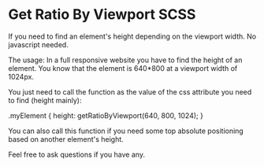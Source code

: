 # Get Ratio By Viewport SCSS
If you need to find an element's height depending on the viewport width. No javascript needed.

The usage:
In a full responsive website you have to find the height of an element.
You know that the element is 640*800 at a viewport width of 1024px.

You just need to call the function as the value of the css attribute you need to find (height mainly):

.myElement {
    height: getRatioByViewport(640, 800, 1024);
}

You can also call this function if you need some top absolute positioning based on another element's height.

Feel free to ask questions if you have any.
